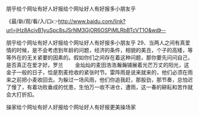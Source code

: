 朋乎给个网址有好人好报给个网址好人有好报多小朋友乎

《最/新/观/看/入/口👉http://www.baidu.com/link?url=jHz8AcivB1yuSpc8sJSrNM3GjOR6OSPiMLRbBTcVT1O&wd》--

朋乎给个网址有好人好报给个网址好人有好报多小朋友乎	29、当两人之间有真爱情的时候，是不会考虑到年龄的问题，经济的条件，相貌的美丑，个子的高矮，等等外在的无关紧要的因素的。假如你们之间存在着这种问题，那你要先问问自己，是否真正在爱才好。罗兰
　　金灿灿的麦田浩浩瀚瀚铺展着光芒万丈的阳光，这金子一般的日子，恰是割麦抢收的紧张时节。雷阵雨是说来就来的，他们必须在雨来之前把小麦收回去。为躲过一场风雨，他们你追我赶，那股劲，那节奏，总怕迟了慢了，有着功败垂成的忧患，生怕万一收不进仓，遭雨，这一春的耕耘和苦作就会大打折扣。





操家给个网址有好人好报给个网址好人有好报更美操场家
